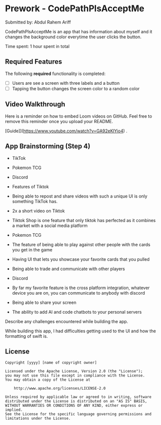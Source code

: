 # Prework - CodePathPlsAcceptMe

Submitted by: Abdul Rahem Ariff

CodePathPlsAcceptMe is an app that has information about myself and it changes the background color everytime the user clicks the button.

Time spent: 1 hour spent in total

## Required Features

The following **required** functionality is completed:

- [ ] Users are see a screen with three labels and a button
- [ ] Tapping the button changes the screen color to a random color
 
## Video Walkthrough

Here is a reminder on how to embed Loom videos on GitHub. Feel free to remove this reminder once you upload your README. 

[Guide]](https://www.youtube.com/watch?v=GA92eKlYio4) .

## App Brainstorming (Step 4)

- TikTok
- Pokemon TCG
- Discord

- Features of Tiktok
- Being able to repost and share videos with such a unique UI is only something TikTok has.
- 2x a short video on Tiktok
- Tiktok Shop is one feature that only tiktok has perfected as it combines a market with a social media platform

- Pokemon TCG
- The feature of being able to play against other people with the cards you get in the game
- Having UI that lets you showcase your favorite cards that you pulled
- Being able to trade and communicate with other players

- Discord
- By far my favorite feature is the cross platform integration, whatever device you are on, you can communicate to anybody with discord
- Being able to share your screen
- The ability to add AI and code chatbots to your personal servers 

Describe any challenges encountered while building the app.

While building this app, I had difficulties getting used to the UI and how the formatting of swift is. 

## License

    Copyright [yyyy] [name of copyright owner]

    Licensed under the Apache License, Version 2.0 (the "License");
    you may not use this file except in compliance with the License.
    You may obtain a copy of the License at

        http://www.apache.org/licenses/LICENSE-2.0

    Unless required by applicable law or agreed to in writing, software
    distributed under the License is distributed on an "AS IS" BASIS,
    WITHOUT WARRANTIES OR CONDITIONS OF ANY KIND, either express or implied.
    See the License for the specific language governing permissions and
    limitations under the License.
